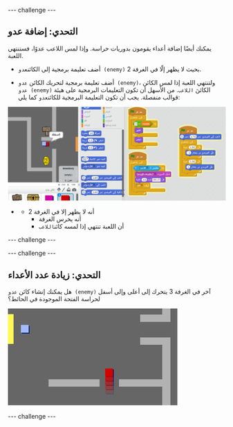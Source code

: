 \--- challenge \---

## التحدي: إضافة عدو

يمكنك أيضًا إضافة أعداء يقومون بدوريات حراسة. وإذا لمس اللاعب عدوًا، فستنتهي اللعبة.

+ أضف تعليمة برمجية إلى الكائن`عدو (enemy)` بحيث لا يظهر إلّا في الغرفة 2.

+ أضف تعليمة برمجية لتحريك الكائن `عدو (enemy)`، ولتنتهي اللعبة إذا لمس الكائن `عدو (enemy)` الكائنَ `اللاعب`. من الأسهل أن تكون التعليمات البرمجية على هيئة قوالب منفصلة. يجب أن تكون التعليمة البرمجية للكائن`عدو` كما يلي:

![لقطة الشاشة](images/world-enemy-code.png)

+ + أنه لا يظهر إلا في الغرفة 2
    + أنه يحرس الغرفة
    + أن اللعبة تنتهي إذا لمسه كائن`اللاعب`

\--- challenge \---

\--- challenge \---

## التحدي: زيادة عدد الأعداء

هل يمكنك إنشاء كائن `عدو (enemy)` آخر في الغرفة 3 يتحرك إلى أعلى وإلى أسفل لحراسة الفتحة الموجودة في الحائط؟

![لقطة الشاشة](images/world-enemy2.png)

\--- challenge \---